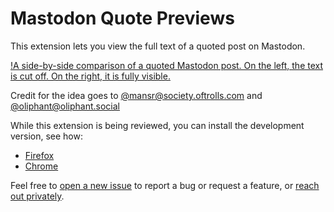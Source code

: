 # Mastodon Quote Previews

<!--
**[Add to Firefox](TODO) | [Add to Chrome](TODO)**
-->

This extension lets you view the full text of a quoted post on Mastodon.

[!A side-by-side comparison of a quoted Mastodon post. On the left, the text is cut off. On the right, it is fully visible.](/assets/screenshot.png)

Credit for the idea goes to [@mansr@society.oftrolls.com](https://society.oftrolls.com/@mansr) and [@oliphant@oliphant.social](https://oliphant.social/@oliphant)

While this extension is being reviewed, you can install the development version, see how:

- [Firefox](https://developer.mozilla.org/en-US/docs/Mozilla/Add-ons/WebExtensions/Your_first_WebExtension#installing)
- [Chrome](https://developer.chrome.com/docs/extensions/mv3/getstarted/development-basics/#load-unpacked)

Feel free to [open a new issue](https://github.com/stefanbohacek/mastodon-quote-previews/issues?q=is%3Aissue+is%3Aopen+sort%3Aupdated-desc) to report a bug or request a feature, or [reach out privately](https://stefanbohacek.com/contact/).

